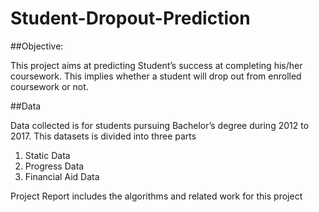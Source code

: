 # Student-Dropout-Prediction

##Objective:

This project aims at predicting Student’s success at completing his/her coursework. This implies
whether a student will drop out from enrolled coursework or not.

##Data

Data collected is for students pursuing Bachelor’s degree during 2012 to 2017. This datasets is
divided into three parts
1. Static Data
2. Progress Data
3. Financial Aid Data


Project Report includes the algorithms and related work for this project
